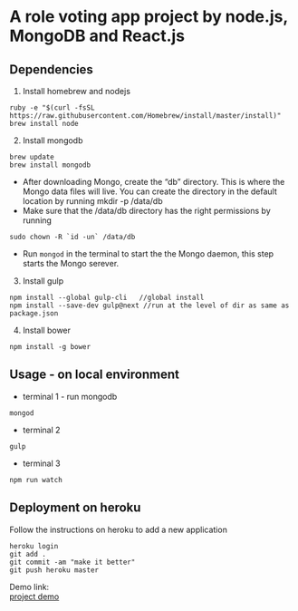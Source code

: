 # A role voting app project by node.js, MongoDB and React.js

## Dependencies
1. Install homebrew and nodejs
```
ruby -e "$(curl -fsSL https://raw.githubusercontent.com/Homebrew/install/master/install)"
brew install node
```
2. Install mongodb
```
brew update
brew install mongodb
```
+ After downloading Mongo, create the “db” directory. This is where the Mongo data files will live. You can create the directory in the default location by running mkdir -p /data/db
+ Make sure that the /data/db directory has the right permissions by running 
```
sudo chown -R `id -un` /data/db
```
+ Run `mongod` in the terminal to start the the Mongo daemon, this step starts the Mongo serever.
3. Install gulp
```
npm install --global gulp-cli   //global install
npm install --save-dev gulp@next //run at the level of dir as same as package.json
```
4. Install bower
```
npm install -g bower
```

## Usage - on local environment
+ terminal 1 - run mongodb
```
mongod
```
+ terminal 2 
```
gulp
```
+ terminal 3
```
npm run watch
```
## Deployment on heroku
Follow the instructions on heroku to add a new application
```
heroku login
git add .
git commit -am "make it better"
git push heroku master
```
Demo link:<br> 
[project demo](https://voterole.herokuapp.com/)
